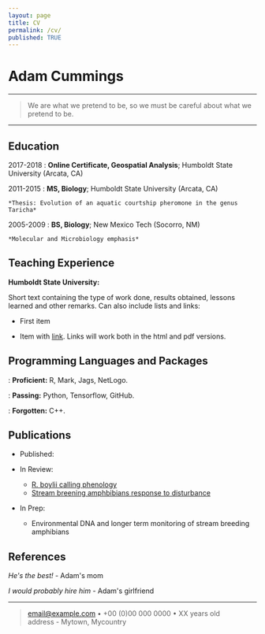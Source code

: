 ```yaml
---
layout: page
title: CV
permalink: /cv/
published: TRUE
---
```


Adam Cummings
============

----

>  We are what we pretend to be, 
>  so we must be careful about what we pretend to be.

----

Education
---------

2017-2018
:   **Online Certificate, Geospatial Analysis**; 
Humboldt State University (Arcata, CA)

2011-2015
:   **MS, Biology**; 
Humboldt State University (Arcata, CA)

    *Thesis: Evolution of an aquatic courtship pheromone in the genus Taricha*

2005-2009 
:   **BS, Biology**; 
New Mexico Tech (Socorro, NM)

    *Molecular and Microbiology emphasis*

Teaching Experience
----------

**Humboldt State University:**

Short text containing the type of work done, results obtained,
lessons learned and other remarks. Can also include lists and
links:

* First item

* Item with [link](http://www.example.com). Links will work both in
  the html and pdf versions.

Programming Languages and Packages
--------------------

:   **Proficient:** R, Mark, Jags, NetLogo.

:   **Passing:** Python, Tensorflow, GitHub.

:   **Forgotten:** C++.

[ref]: https://github.com/githubuser/superlongprojectname

Publications
----------------------------------------

* Published:

* In Review:

     * [R. boylii calling phenology](brokenlink)
     * [Stream breening amphbibians response to disturbance](brokenlink)

* In Prep:
     * Environmental DNA and longer term monitoring of stream breeding amphibians
     
References
------------------------------------

*He's the best!* - Adam's mom

*I would probably hire him* - Adam's girlfriend

----

> <email@example.com> • +00 (0)00 000 0000 • XX years old\
> address - Mytown, Mycountry
